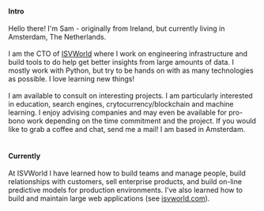 
#### Intro
Hello there! I'm Sam - originally from Ireland, but currently living in Amsterdam, The Netherlands. 
<br><br>
I am the CTO of [ISVWorld](https://isvworld.com) where I work on engineering infrastructure and build tools to do help get better insights from large amounts of data. I mostly work with Python, but try to be hands on with as many technologies as possible. I love learning new things!
<br><br>
I am available to consult on interesting projects. I am particularly interested in education, search engines, crytocurrency/blockchain and machine learning. I enjoy advising companies and may even be available for pro-bono work depending on the time commitment and the project. If you would like to grab a coffee and chat, send me a mail! I am based in Amsterdam.
<br><br>

#### Currently
At ISVWorld I have learned how to build teams and manage people, build relationships with customers, sell enterprise products, and build on-line predictive models for production environments. I've also learned how to build and maintain large web applications (see [isvworld.com](https://isvworld.com)).
<br><br>
